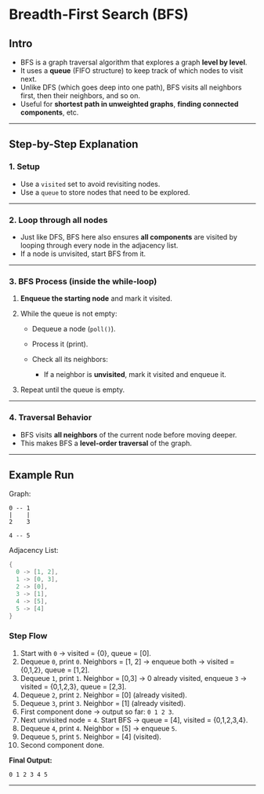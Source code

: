 # **Breadth-First Search (BFS)**

## **Intro**

* BFS is a graph traversal algorithm that explores a graph **level by level**.
* It uses a **queue** (FIFO structure) to keep track of which nodes to visit next.
* Unlike DFS (which goes deep into one path), BFS visits all neighbors first, then their neighbors, and so on.
* Useful for **shortest path in unweighted graphs**, **finding connected components**, etc.

---
## **Step-by-Step Explanation**

### **1. Setup**

* Use a `visited` set to avoid revisiting nodes.
* Use a `queue` to store nodes that need to be explored.

---

### **2. Loop through all nodes**

* Just like DFS, BFS here also ensures **all components** are visited by looping through every node in the adjacency list.
* If a node is unvisited, start BFS from it.

---

### **3. BFS Process (inside the while-loop)**

1. **Enqueue the starting node** and mark it visited.
2. While the queue is not empty:

   * Dequeue a node (`poll()`).
   * Process it (print).
   * Check all its neighbors:

     * If a neighbor is **unvisited**, mark it visited and enqueue it.
3. Repeat until the queue is empty.

---

### **4. Traversal Behavior**

* BFS visits **all neighbors** of the current node before moving deeper.
* This makes BFS a **level-order traversal** of the graph.

---

## **Example Run**

Graph:

```
0 -- 1
|    |
2    3

4 -- 5
```

Adjacency List:

```java
{
  0 -> [1, 2],
  1 -> [0, 3],
  2 -> [0],
  3 -> [1],
  4 -> [5],
  5 -> [4]
}
```

### **Step Flow**

1. Start with `0` → visited = {0}, queue = \[0].
2. Dequeue `0`, print `0`. Neighbors = \[1, 2] → enqueue both → visited = {0,1,2}, queue = \[1,2].
3. Dequeue `1`, print `1`. Neighbor = \[0,3] → 0 already visited, enqueue `3` → visited = {0,1,2,3}, queue = \[2,3].
4. Dequeue `2`, print `2`. Neighbor = \[0] (already visited).
5. Dequeue `3`, print `3`. Neighbor = \[1] (already visited).
6. First component done → output so far: `0 1 2 3`.
7. Next unvisited node = `4`. Start BFS → queue = \[4], visited = {0,1,2,3,4}.
8. Dequeue `4`, print `4`. Neighbor = \[5] → enqueue `5`.
9. Dequeue `5`, print `5`. Neighbor = \[4] (visited).
10. Second component done.

**Final Output:**

```
0 1 2 3 4 5
```

---

